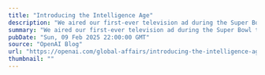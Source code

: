 ```yaml
---
title: "Introducing the Intelligence Age"
description: "We aired our first-ever television ad during the Super Bowl to pique people’s curiosity and help us all realize how AI can open up new possibilities for us, create more fulfillment in our lives, and make us more productive, just as all the tools that came before AI did for those who came before us."
summary: "We aired our first-ever television ad during the Super Bowl to pique people’s curiosity and help us all realize how AI can open up new possibilities for us, create more fulfillment in our lives, and make us more productive, just as all the tools that came before AI did for those who came before us."
pubDate: "Sun, 09 Feb 2025 22:00:00 GMT"
source: "OpenAI Blog"
url: "https://openai.com/global-affairs/introducing-the-intelligence-age"
thumbnail: ""
---
```


